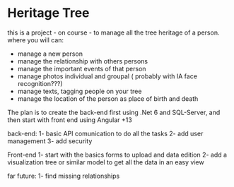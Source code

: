 # Heritage Tree
 
this is a project - on course - to manage all the tree heritage of a person.
where you will can:
  - manage a new person
  - manage the relationship with others persons
  - manage the important events of that person
  - manage photos individual and groupal ( probably with IA face recognition???)
  - manage texts, tagging people on your tree
  - manage the location of the person as place of birth and death

The plan is to create the back-end first using .Net 6 and SQL-Server, and then start with front end using Angular +13

back-end:
  1- basic API comunication to do all the tasks
  2- add user management 
  3- add security

Front-end
  1- start with the basics forms to upload and data edition
  2- add a visualization tree or similar model to get all the data in an easy view

far future:
  1- find missing relationships
